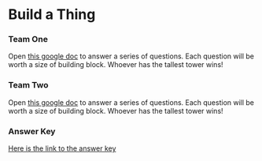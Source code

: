 # Build a Thing
### Team One
Open [this google doc](https://docs.google.com/document/d/1d2n9RfDDhmoL9rFvuzsIbAYujAPmvTSu-MeX24MCquI/edit?usp=sharing) to answer a series of questions. Each question will be worth a size of building block. Whoever has the tallest tower wins!

### Team Two
Open [this google doc](https://docs.google.com/document/d/1n9dDfBT6nO8JLRkh8SQDackrFQ0bmyIfD3QN5fG2x-Y/edit?usp=sharing) to answer a series of questions. Each question will be worth a size of building block. Whoever has the tallest tower wins!

### Answer Key
[Here is the link to the answer key](https://docs.google.com/document/d/10FxsK9TnC-fZVPdjSv7hpe-VeoHNZK6Wtcs8IdH3aL8/edit?usp=sharing)
